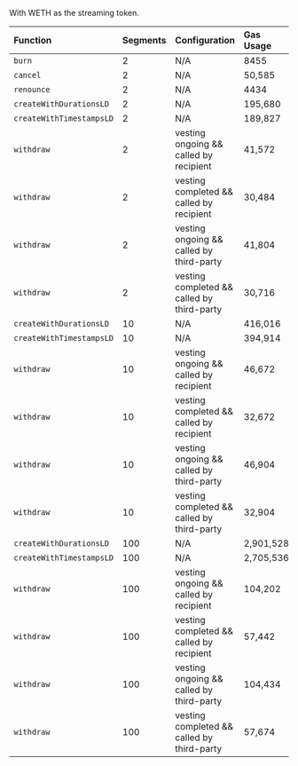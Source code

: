 With WETH as the streaming token.

| Function                 | Segments | Configuration                              | Gas Usage |
| :----------------------- | :------- | :----------------------------------------- | :-------- |
| `burn`                   | 2        | N/A                                        | 8455      |
| `cancel`                 | 2        | N/A                                        | 50,585    |
| `renounce`               | 2        | N/A                                        | 4434      |
| `createWithDurationsLD`  | 2        | N/A                                        | 195,680   |
| `createWithTimestampsLD` | 2        | N/A                                        | 189,827   |
| `withdraw`               | 2        | vesting ongoing && called by recipient     | 41,572    |
| `withdraw`               | 2        | vesting completed && called by recipient   | 30,484    |
| `withdraw`               | 2        | vesting ongoing && called by third-party   | 41,804    |
| `withdraw`               | 2        | vesting completed && called by third-party | 30,716    |
| `createWithDurationsLD`  | 10       | N/A                                        | 416,016   |
| `createWithTimestampsLD` | 10       | N/A                                        | 394,914   |
| `withdraw`               | 10       | vesting ongoing && called by recipient     | 46,672    |
| `withdraw`               | 10       | vesting completed && called by recipient   | 32,672    |
| `withdraw`               | 10       | vesting ongoing && called by third-party   | 46,904    |
| `withdraw`               | 10       | vesting completed && called by third-party | 32,904    |
| `createWithDurationsLD`  | 100      | N/A                                        | 2,901,528 |
| `createWithTimestampsLD` | 100      | N/A                                        | 2,705,536 |
| `withdraw`               | 100      | vesting ongoing && called by recipient     | 104,202   |
| `withdraw`               | 100      | vesting completed && called by recipient   | 57,442    |
| `withdraw`               | 100      | vesting ongoing && called by third-party   | 104,434   |
| `withdraw`               | 100      | vesting completed && called by third-party | 57,674    |
